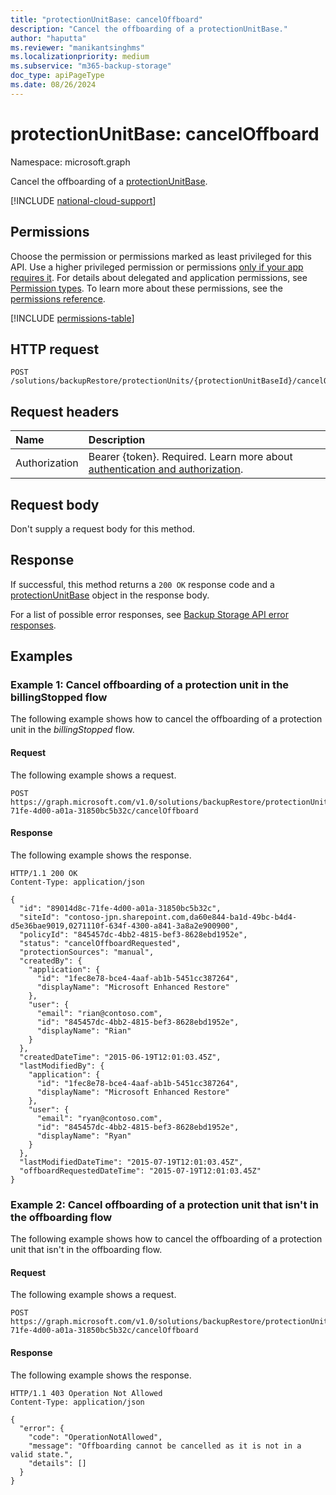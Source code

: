 ```yaml
---
title: "protectionUnitBase: cancelOffboard"
description: "Cancel the offboarding of a protectionUnitBase."
author: "haputta"
ms.reviewer: "manikantsinghms"
ms.localizationpriority: medium
ms.subservice: "m365-backup-storage"
doc_type: apiPageType
ms.date: 08/26/2024
---
```


# protectionUnitBase: cancelOffboard

Namespace: microsoft.graph

Cancel the offboarding of a [protectionUnitBase](../resources/protectionunitbase.md).

[!INCLUDE [national-cloud-support](../../includes/global-only.md)]

## Permissions

Choose the permission or permissions marked as least privileged for this API. Use a higher privileged permission or permissions [only if your app requires it](/graph/permissions-overview#best-practices-for-using-microsoft-graph-permissions). For details about delegated and application permissions, see [Permission types](/graph/permissions-overview#permission-types). To learn more about these permissions, see the [permissions reference](/graph/permissions-reference).

<!-- { "blockType": "permissions", "name": "protectionunitbase_canceloffboard" } -->
[!INCLUDE [permissions-table](../includes/permissions/protectionunitbase-canceloffboard-permissions.md)]

## HTTP request

<!-- {
  "blockType": "ignored"
}
-->
``` http
POST /solutions/backupRestore/protectionUnits/{protectionUnitBaseId}/cancelOffboard
```

## Request headers

|Name|Description|
|:---|:---|
|Authorization|Bearer {token}. Required. Learn more about [authentication and authorization](/graph/auth/auth-concepts).|

## Request body

Don't supply a request body for this method.

## Response

If successful, this method returns a `200 OK` response code and a [protectionUnitBase](../resources/protectionunitbase.md) object in the response body.

For a list of possible error responses, see [Backup Storage API error responses](/graph/backup-storage-error-codes).

## Examples

### Example 1: Cancel offboarding of a protection unit in the billingStopped flow

The following example shows how to cancel the offboarding of a protection unit in the *billingStopped* flow.

#### Request

The following example shows a request.

<!-- {
  "blockType": "request",
  "name": "protectionunitbase_cancelOffboard_example1"
}
-->
``` http
POST https://graph.microsoft.com/v1.0/solutions/backupRestore/protectionUnits/89014d8c-71fe-4d00-a01a-31850bc5b32c/cancelOffboard
```

#### Response

The following example shows the response.
<!-- {
  "blockType": "response",
  "truncated": true,
  "@odata.type": "microsoft.graph.protectionUnitBase"
}
-->

``` http
HTTP/1.1 200 OK
Content-Type: application/json

{
  "id": "89014d8c-71fe-4d00-a01a-31850bc5b32c",
  "siteId": "contoso-jpn.sharepoint.com,da60e844-ba1d-49bc-b4d4-d5e36bae9019,0271110f-634f-4300-a841-3a8a2e900900",
  "policyId": "845457dc-4bb2-4815-bef3-8628ebd1952e",
  "status": "cancelOffboardRequested",
  "protectionSources": "manual",
  "createdBy": {
    "application": {
      "id": "1fec8e78-bce4-4aaf-ab1b-5451cc387264",
      "displayName": "Microsoft Enhanced Restore"
    },
    "user": {
      "email": "rian@contoso.com",
      "id": "845457dc-4bb2-4815-bef3-8628ebd1952e",
      "displayName": "Rian"
    }
  },
  "createdDateTime": "2015-06-19T12:01:03.45Z",
  "lastModifiedBy": {
    "application": {
      "id": "1fec8e78-bce4-4aaf-ab1b-5451cc387264",
      "displayName": "Microsoft Enhanced Restore"
    },
    "user": {
      "email": "ryan@contoso.com",
      "id": "845457dc-4bb2-4815-bef3-8628ebd1952e",
      "displayName": "Ryan"
    }
  },
  "lastModifiedDateTime": "2015-07-19T12:01:03.45Z",
  "offboardRequestedDateTime": "2015-07-19T12:01:03.45Z"
}
```

### Example 2: Cancel offboarding of a protection unit that isn't in the offboarding flow

The following example shows how to cancel the offboarding of a protection unit that isn't in the offboarding flow.

#### Request
The following example shows a request.
<!-- {
  "blockType": "request",
  "name": "protectionunitbase_canceloffboard_example2"
}
-->
``` http
POST https://graph.microsoft.com/v1.0/solutions/backupRestore/protectionUnits/89014d8c-71fe-4d00-a01a-31850bc5b32c/cancelOffboard
```

#### Response

The following example shows the response.

<!-- {
  "blockType": "response",
  "truncated": true,
  "@odata.type": "microsoft.graph.publicError"
}
-->
``` http
HTTP/1.1 403 Operation Not Allowed
Content-Type: application/json

{
  "error": {
    "code": "OperationNotAllowed",
    "message": "Offboarding cannot be cancelled as it is not in a valid state.",
    "details": []
  }
}
```
